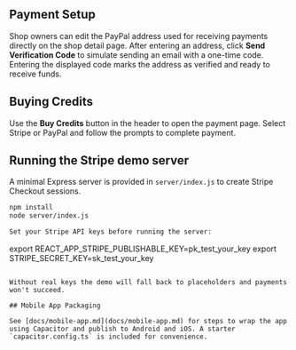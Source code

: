 ## Payment Setup

Shop owners can edit the PayPal address used for receiving payments directly on the shop detail page. After entering an address, click **Send Verification Code** to simulate sending an email with a one-time code. Entering the displayed code marks the address as verified and ready to receive funds.

## Buying Credits

Use the **Buy Credits** button in the header to open the payment page. Select Stripe or PayPal and follow the prompts to complete payment.

## Running the Stripe demo server

A minimal Express server is provided in `server/index.js` to create Stripe Checkout sessions.

```bash
npm install
node server/index.js

Set your Stripe API keys before running the server:

```
export REACT_APP_STRIPE_PUBLISHABLE_KEY=pk_test_your_key
export STRIPE_SECRET_KEY=sk_test_your_key
```

Without real keys the demo will fall back to placeholders and payments won't succeed.

## Mobile App Packaging

See [docs/mobile-app.md](docs/mobile-app.md) for steps to wrap the app using Capacitor and publish to Android and iOS. A starter `capacitor.config.ts` is included for convenience.
